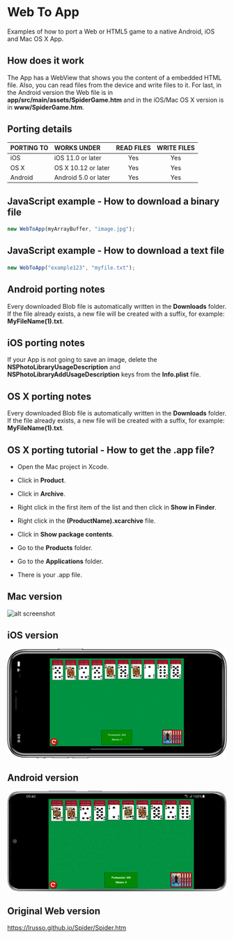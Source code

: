 # Web To App

Examples of how to port a Web or HTML5 game to a native Android, iOS and Mac OS X App.

## How does it work

The App has a WebView that shows you the content of a embedded HTML file. Also, you can read files from the device and write files to it. For last, in the Android version the Web file is in **app/src/main/assets/SpiderGame.htm** and in the iOS/Mac OS X version is in **www/SpiderGame.htm**.

## Porting details

| PORTING TO  | WORKS UNDER | READ FILES | WRITE FILES
| :------------ |:--------------- |:---------------: |:---------------:|
| iOS | iOS 11.0 or later | Yes | Yes
| OS X | OS X 10.12 or later | Yes | Yes
| Android | Android 5.0 or later | Yes | Yes

## JavaScript example - How to download a binary file

```javascript
new WebToApp(myArrayBuffer, "image.jpg");
```
## JavaScript example - How to download a text file

```javascript
new WebToApp("example123", "myfile.txt");
```

## Android porting notes

Every downloaded Blob file is automatically written in the **Downloads** folder. If the file already exists, a new file will be created with a suffix, for example: **MyFileName(1).txt**.

## iOS porting notes

If your App is not going to save an image, delete the **NSPhotoLibraryUsageDescription** and **NSPhotoLibraryAddUsageDescription** keys from the **Info.plist** file.

## OS X porting notes

Every downloaded Blob file is automatically written in the **Downloads** folder. If the file already exists, a new file will be created with a suffix, for example: **MyFileName(1).txt**.

## OS X porting tutorial - How to get the .app file?

* Open the Mac project in Xcode.

* Click in **Product**.

* Click in **Archive**.

* Right click in the first item of the list and then click in **Show in Finder**.

* Right click in the **(ProductName).xcarchive** file.

* Click in **Show package contents**.

* Go to the **Products** folder.

* Go to the **Applications** folder.

* There is your .app file.

## Mac version

![alt screenshot](https://raw.githubusercontent.com/lrusso/WebToApp/master/Screenshot1.png)

## iOS version

![alt screenshot](https://raw.githubusercontent.com/lrusso/WebToApp/master/Screenshot2.png)

## Android version

![alt screenshot](https://raw.githubusercontent.com/lrusso/WebToApp/master/Screenshot3.png)

## Original Web version

https://lrusso.github.io/Spider/Spider.htm
